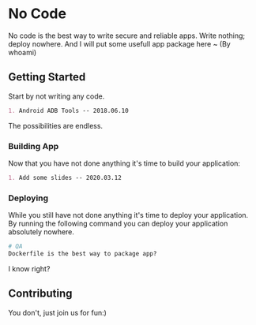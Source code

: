 # No Code

No code is the best way to write secure and reliable apps. Write nothing; deploy nowhere.
And I will put some usefull app package here ~ (By whoami)

## Getting Started

Start by not writing any code.

```markdown
1. Android ADB Tools -- 2018.06.10
```

The possibilities are endless.

### Building App

Now that you have not done anything it's time to build your application:

```markdown
1. Add some slides -- 2020.03.12
```

### Deploying

While you still have not done anything it's time to deploy your application. By running the following command you can deploy your application absolutely nowhere.

```dockerfile
# QA
Dockerfile is the best way to package app?
```

I know right?

## Contributing

You don't, just join us for fun:)
